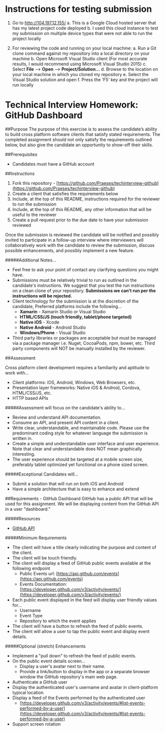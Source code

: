 # Instructions for testing submission
1. Go to http://104.197.12.155/
	a. This is a Google Cloud hosted server that has my latest project code deployed
	b. I used this cloud instance to test my submission on multiple device types that were not able to run the project locally
	
2. For reviewing the code and running on your local machine:
	a. Run a Git clone command against my repository into a local directory on your machine
	b. Open Microsoft Visual Studio client (For most accurate results, I would recommend using Microsoft Visual Studio 2015)
	c. Select <b>File</b> --> <b>Open</b> --> <b>Project/Solution...</b>
	d. Browse to the location on your local machine in which you cloned my repository
	e. Select the Visual Studio solution and open
	f. Press the 'F5' key and the project will run locally


# Technical Interview Homework: GitHub Dashboard

##Purpose
The purpose of this exercise is to assess the candidate’s ability to build cross platform software clients that satisfy stated requirements. The completed assignment should not only satisfy the requirements outlined below, but also give the candidate an opportunity to show-off their skills.

##Prerequisites
- Candidates must have a GitHub account

##Instructions
1. Fork this repository - [https://github.com/Praeses/techinterview-github](https://github.com/Praeses/techinterview-github)
2. Create a client that satisfies the requirements below
3. Include, at the top of this README, instructions required for the reviewer to run the submission
4. Include, at the top of this README, any other information that will be useful to the reviewer
5. Create a pull request prior to the due date to have your submission reviewed

Once the submission is reviewed the candidate will be notified and possibly invited to participate in a follow-up interview where interviewers will collaboratively work with the candidate to review the submission, discuss possible enhancements, and possibly implement a new feature. 

#####Additional Notes...

- Feel free to ask your point of contact any clarifying questions you might have. 
- Submissions must be relatively trivial to run as outlined in the candidate's instructions. We suggest that you test the run instructions on a clean clone of your repository. **Submissions we can't run per the instructions will be rejected.**
- Client technology for the submission is at the discretion of the candidate, Preferred platforms include the following...
	- **Xamarin** - Xamarin Studio or Visual Studio
	- **HTML/CSS/JS (touch friendly, tablet/phone targeted)**
	- **Native iOS** - Xcode 
	- **Native Android** - Android Studio
	- **Windows/Phone** - Visual Studio
- Third party libraries or packages are acceptable but must be managed via a package manager i.e. Nuget, CocoaPods, npm, bower, etc. Third party components will NOT be manually installed by the reviewer.

##Assessment

Cross platform client development requires a familiarity and aptitude to work with...

- Client platforms: iOS, Android, Windows, Web Browsers, etc.
- Presentation layer frameworks: Native iOS & Android, Cordova, HTML/CSS/JS, etc.
- HTTP based APIs

#####Assessment will focus on the candidate's ability to...

- Review and understand API documentation.
- Consume an API, and present API content in a client. 
- Write clear, understandable, and maintainable code. Please use the predominant coding style for whatever language the submission is written in.
- Create a simple and understandable user interface and user experience. Note that clear and understandable does NOT mean graphically interesting.
- The user experience should be targeted at a mobile screen size, preferably tablet optimized yet functional on a phone sized screen.

#####Exceptional Candidates will...

- Submit a solution that will run on both iOS and Android
- Have a simple architecture that is easy to enhance and extend

##Requirements - GitHub Dashboard 
GitHub has a public API that will be used for this assignment. We will be displaying content from the GitHub API in a user "dashboard."

#####Resources
- [GitHub API](https://developer.github.com/v3/ "GitHub API")

#####Minimum Requirements
- The client will have a title clearly indicating the purpose and content of the client.
- The client will be touch friendly.
- The client will display a feed of GitHub public events available at the following endpoint
	- Public Events url: [https://api.github.com/events](https://api.github.com/events)
	- Events Documentation: [https://developer.github.com/v3/activity/events/](https://developer.github.com/v3/activity/events/)
- Each public event displayed in the feed will display user friendly values for...
	- Username
	- Event Type
	- Repository to which the event applies
- The client will have a button to refresh the feed of public events.
- The client will allow a user to tap the public event and display event details.

#####Optional (stretch) Enhancements
- Implement a "pull down" to refresh the feed of public events.
- On the public event details screen...
	- Display a user's avatar next to their name.
	- Provide a link/button to display in the app or a separate browser window the GitHub repository's main web page.
- Authenticate a GitHub user
- Display the authenticated user's username and avatar in client-platform typical location
- Display a feed of the Events performed by the authenticated user
	- [https://developer.github.com/v3/activity/events/#list-events-performed-by-a-user](https://developer.github.com/v3/activity/events/#list-events-performed-by-a-user)
- Support screen rotation

